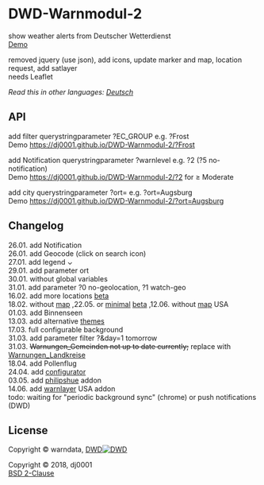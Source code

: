 # DWD-Warnmodul-2
show weather alerts from Deutscher Wetterdienst    
[Demo](https://dj0001.github.io/DWD-Warnmodul-2/)

removed jquery (use json), add icons, update marker and map, location request, add satlayer    
needs Leaflet

*Read this in other languages: [Deutsch](README.de.md)*

## API

add filter querystringparameter ?EC_GROUP e.g. ?Frost    
Demo https://dj0001.github.io/DWD-Warnmodul-2/?Frost    

add Notification querystringparameter ?warnlevel e.g. ?2 (?5 no-notification)    
Demo https://dj0001.github.io/DWD-Warnmodul-2/?2 for ≥ Moderate

add city querystringparameter ?ort=<city> e.g. ?ort=Augsburg    
Demo https://dj0001.github.io/DWD-Warnmodul-2/?ort=Augsburg    

## Changelog
26.01. add Notification    
26.01. add Geocode (click on search icon)    
27.01. add legend ⌄    
29.01. add parameter ort    
30.01. without global variables    
31.01. add parameter ?0 no-geolocation, ?1 watch-geo    
16.02. add more locations [beta](https://dj0001.github.io/DWD/new/index_multi.html)    
18.02. without [map](https://dj0001.github.io/DWD/new/index_womap.html) ,22.05. or [minimal](https://github.com/dj0001/DWD/blob/gh-pages/new/dwd.bat) [beta](https://dj0001.github.io/DWD/new/dwd.bat) ,12.06. without [map](https://dj0001.github.io/DWD/new/noaa/index_withoutmapUSA.html) USA    
01.03. add Binnenseen    
13.03. add alternative [themes](https://github.com/dj0001/DWD/tree/gh-pages/new/themes)    
17.03. full configurable background    
31.03. add parameter filter ?&day=1 tomorrow    
31.03. ~~Warnungen_Gemeinden not up to date currently;~~ replace with [Warnungen_Landkreise](https://dj0001.github.io/DWD-Warnmodul-2/?&lkr=1)    
18.04. add Pollenflug    
24.04. add [configurator](https://dj0001.github.io/DWD-Warnmodul-2/addons/config.html)    
03.05. add [philipshue](https://developers.meethue.com/content/dwd-warnmodul-addon) addon  
14.06. add [warnlayer](addons/noaa.js) USA addon  
todo: waiting for "periodic background sync" (chrome) or push notifications (DWD)

## License
Copyright © warndata, <a href="https://dwd.de/DE/leistungen/webmodul_warnungen/webmodul_warnungen.html">DWD<img src="https://www.dwd.de/SiteGlobals/StyleBundles/Bilder/favicon.ico?__blob=normal" alt="DWD" target="_dwd" /></a>    

Copyright © 2018, dj0001    
[BSD 2-Clause](https://opensource.org/licenses/BSD-2-Clause)
